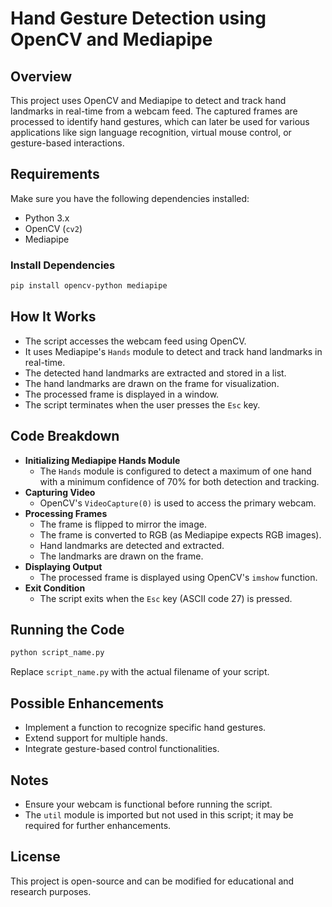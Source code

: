 # Hand Gesture Detection using OpenCV and Mediapipe

## Overview
This project uses OpenCV and Mediapipe to detect and track hand landmarks in real-time from a webcam feed. The captured frames are processed to identify hand gestures, which can later be used for various applications like sign language recognition, virtual mouse control, or gesture-based interactions.

## Requirements
Make sure you have the following dependencies installed:

- Python 3.x
- OpenCV (`cv2`)
- Mediapipe

### Install Dependencies
```sh
pip install opencv-python mediapipe
```

## How It Works
- The script accesses the webcam feed using OpenCV.
- It uses Mediapipe's `Hands` module to detect and track hand landmarks in real-time.
- The detected hand landmarks are extracted and stored in a list.
- The hand landmarks are drawn on the frame for visualization.
- The processed frame is displayed in a window.
- The script terminates when the user presses the `Esc` key.

## Code Breakdown
- **Initializing Mediapipe Hands Module**
  - The `Hands` module is configured to detect a maximum of one hand with a minimum confidence of 70% for both detection and tracking.
- **Capturing Video**
  - OpenCV's `VideoCapture(0)` is used to access the primary webcam.
- **Processing Frames**
  - The frame is flipped to mirror the image.
  - The frame is converted to RGB (as Mediapipe expects RGB images).
  - Hand landmarks are detected and extracted.
  - The landmarks are drawn on the frame.
- **Displaying Output**
  - The processed frame is displayed using OpenCV's `imshow` function.
- **Exit Condition**
  - The script exits when the `Esc` key (ASCII code 27) is pressed.

## Running the Code
```sh
python script_name.py
```
Replace `script_name.py` with the actual filename of your script.

## Possible Enhancements
- Implement a function to recognize specific hand gestures.
- Extend support for multiple hands.
- Integrate gesture-based control functionalities.

## Notes
- Ensure your webcam is functional before running the script.
- The `util` module is imported but not used in this script; it may be required for further enhancements.

## License
This project is open-source and can be modified for educational and research purposes.

